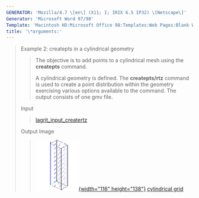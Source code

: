 ```yaml
---
GENERATOR: 'Mozilla/4.7 \[en\] (X11; I; IRIX 6.5 IP32) \[Netscape\]'
Generator: 'Microsoft Word 97/98'
Template: 'Macintosh HD:Microsoft Office 98:Templates:Web Pages:Blank Web Page'
title: '\*arguments:'
---
```


> Example 2: createpts in a cylindrical geometry
>
> > The objective is to add points to a cylindrical mesh using the
> > **createpts** command.
> >
> > A cylindrical geometry is defined. The **createpts/rtz** command is
> > used to create a point distribution within the geometry exercising
> > various options available to the command. The output consists of one
> > gmv file.
>
> Input
>
> > [lagrit\_input\_creatertz](../input_output/lagrit_input_creatertz)
>
> Output Image
>
> > [![](image/image2tn.gif){width="116"
> > height="138"}](image/image2.gif) [cylindrical
> > grid](image/image2.gif)
